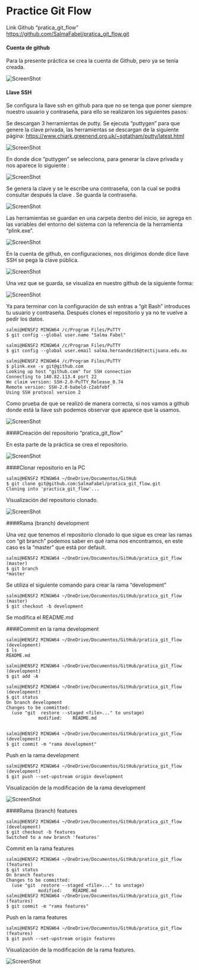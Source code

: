 # Practice Git Flow


Link Github  “pratica_git_flow”
https://github.com/SalmaFabel/pratica_git_flow.git

#### Cuenta de github
Para la presente práctica se crea la cuenta de Github, pero ya se tenía creada.

![ScreenShot](https://github.com/SalmaFabel/IMG/blob/main/cuentaGithub.PNG)

#### Llave SSH

Se configura la llave ssh en github para que no se tenga que poner siempre nuestro usuario y contraseña, para ello se realizaron los siguientes pasos:

Se descargan 3 herramientas de putty. Se ejecuta “puttygen” para que genere la clave privada, las herramientas se descargan de la siguiente página:
https://www.chiark.greenend.org.uk/~sgtatham/putty/latest.html

![ScreenShot](https://github.com/SalmaFabel/IMG/blob/main/HerramientasPutty.PNG)

En donde dice “puttygen” se selecciona, para generar la clave privada y nos aparece lo siguiente :

![ScreenShot](https://github.com/SalmaFabel/IMG/blob/main/Putty%20key%20generator.PNG)

Se genera la clave y se le escribe una contraseña, con la cual se podrá consultar después la clave . 
Se guarda la contraseña.

![ScreenShot](https://github.com/SalmaFabel/IMG/blob/main/Putty%20Key.PNG)

Las herramientas se guardan en una carpeta dentro del inicio, se agrega en las variables del entorno del sistema con la referencia de la herramienta “plink.exe”.

![ScreenShot](https://github.com/SalmaFabel/IMG/blob/main/VariablesEntorno.PNG)

En la cuenta de github, en configuraciones, nos dirigimos donde dice llave SSH se pega la clave pública.

![ScreenShot](https://github.com/SalmaFabel/IMG/blob/main/GithubSSH.PNG)

Una vez que se guarda, se visualiza en nuestro github de la siguiente forma:

![ScreenShot](https://github.com/SalmaFabel/IMG/blob/main/SSHvisualizacion.PNG)

Ya para terminar con la configuración de ssh entras a “git Bash” introduces tu usuario y contraseña. Después clones el repositorio y ya no te vuelve a pedir los datos. 

```
salmi@HENSF2 MINGW64 /c/Program Files/PuTTY
$ git config --global user.name "Salma Fabel"

salmi@HENSF2 MINGW64 /c/Program Files/PuTTY
$ git config --global user.email salma.hernandez16@tectijuana.edu.mx

salmi@HENSF2 MINGW64 /c/Program Files/PuTTY
$ plink.exe -v git@github.com
Looking up host "github.com" for SSH connection
Connecting to 140.82.113.4 port 22
We claim version: SSH-2.0-PuTTY_Release_0.74
Remote version: SSH-2.0-babeld-c2abfebf
Using SSH protocol version 2

```

Como prueba de que se realizó de manera correcta, si nos vamos a github donde está la llave ssh podemos observar que aparece que la usamos.

![ScreenShot](https://github.com/SalmaFabel/IMG/blob/main/UsoSSH.PNG)

####Creación del repositorio “pratica_git_flow”

En esta parte de la práctica se crea el repositorio.

![ScreenShot](https://github.com/SalmaFabel/IMG/blob/main/RepositorioGitflow.PNG)

####Clonar repositorio en la PC

```
salmi@HENSF2 MINGW64 ~/OneDrive/Documentos/GitHub
$ git clone git@github.com:SalmaFabel/pratica_git_flow.git
Cloning into 'practica_git_flow'...

```

Visualización del repositorio clonado.

![ScreenShot](https://github.com/SalmaFabel/IMG/blob/main/ClonarRepositorio.PNG)

####Rama (branch) development 

Una vez que tenemos el repositorio clonado lo que sigue es crear las ramas con “git branch” podemos saber en qué rama nos encontramos, en este caso es la “master” que está por default.

```
salmi@HENSF2 MINGW64 ~/OneDrive/Documentos/GitHub/pratica_git_flow (master)
$ git branch
*master

```

Se utiliza el siguiente comando para crear la rama “development”

```
salmi@HENSF2 MINGW64 ~/OneDrive/Documentos/GitHub/pratica_git_flow (master)
$ git checkout -b development

```

Se modifica el README.md

####Commit en la rama development

```
salmi@HENSF2 MINGW64 ~/OneDrive/Documentos/GitHub/pratica_git_flow (development)
$ ls
README.md

salmi@HENSF2 MINGW64 ~/OneDrive/Documentos/GitHub/pratica_git_flow (development)
$ git add -A

salmi@HENSF2 MINGW64 ~/OneDrive/Documentos/GitHub/pratica_git_flow (development)
$ git status
On branch development
Changes to be committed:
  (use "git  restore --staged <file>..." to unstage)
            modified:    README.md


salmi@HENSF2 MINGW64 ~/OneDrive/Documentos/GitHub/pratica_git_flow (development)
$ git commit -m "rama development"

```

Push en la rama development

```
salmi@HENSF2 MINGW64 ~/OneDrive/Documentos/GitHub/pratica_git_flow (development)
$ git push --set-upstream origin development

```

Visualización de la modificación de la rama development

![ScreenShot](https://github.com/SalmaFabel/IMG/blob/main/RamaDevelopment.PNG)

####Rama (branch) features

```
salmi@HENSF2 MINGW64 ~/OneDrive/Documentos/GitHub/pratica_git_flow (development)
$ git checkout -b features
Switched to a new branch 'features'

```

Commit en la rama features

```
salmi@HENSF2 MINGW64 ~/OneDrive/Documentos/GitHub/pratica_git_flow (features)
$ git status
On branch features
Changes to be committed:
  (use "git  restore --staged <file>..." to unstage)
            modified:    README.md
salmi@HENSF2 MINGW64 ~/OneDrive/Documentos/GitHub/pratica_git_flow (features)
$ git commit -m "rama features"

```

Push en la rama features

```
salmi@HENSF2 MINGW64 ~/OneDrive/Documentos/GitHub/pratica_git_flow (features)
$ git push --set-upstream origin features

```

Visualización de la modificación de la rama features.

![ScreenShot](https://github.com/SalmaFabel/IMG/blob/main/RamaFeatures.PNG)
